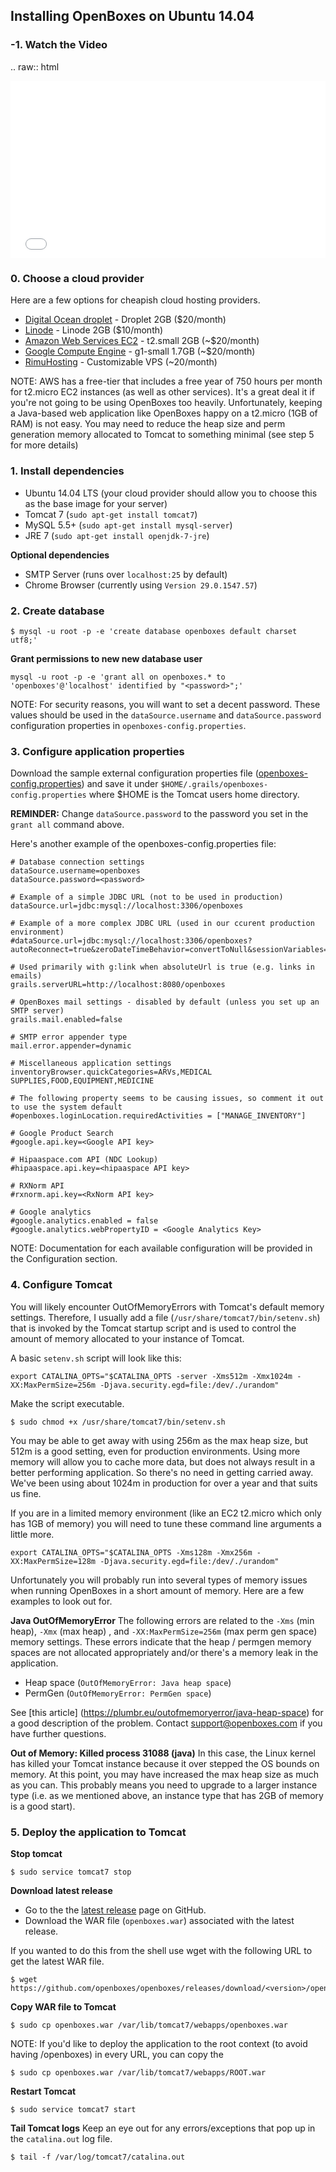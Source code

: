 ## Installing OpenBoxes on Ubuntu 14.04

### -1. Watch the Video
.. raw:: html
        <div style="position: relative; padding-bottom: 56.25%; height: 0; overflow: hidden; max-width: 100%; height: auto;"><iframe src="//www.youtube.com/embed/TGC16JvbxiY?rel=0" frameborder="0" allowfullscreen style="position: absolute; top: 0; left: 0; width: 100%; height: 100%;"></iframe></div>
        
        
### 0. Choose a cloud provider
Here are a few options for cheapish cloud hosting providers.

* [Digital Ocean droplet](https://www.digitalocean.com/pricing/) - Droplet 2GB ($20/month)
* [Linode](https://www.linode.com/pricing) - Linode 2GB ($10/month)
* [Amazon Web Services EC2](http://www.ec2instances.info/) - t2.small 2GB (~$20/month)
* [Google Compute Engine](https://cloud.google.com/compute/pricing) - g1-small 1.7GB (~$20/month)
* [RimuHosting](https://rimuhosting.com/order/v2orderstart.jsp) - Customizable VPS (~20/month)

NOTE: AWS has a free-tier that includes a free year of 750 hours per month for t2.micro EC2 instances (as well as other services). It's a great deal it if you're not going to be using OpenBoxes too heavily. Unfortunately, keeping a Java-based web application like OpenBoxes happy on a t2.micro (1GB of RAM) is not easy. You may need to reduce the heap size and perm generation memory allocated to Tomcat to something minimal (see step 5 for more details)

### 1. Install dependencies
* Ubuntu 14.04 LTS (your cloud provider should allow you to choose this as the base image for your server)
* Tomcat 7 (`sudo apt-get install tomcat7`)
* MySQL 5.5+ (`sudo apt-get install mysql-server`)
* JRE 7 (`sudo apt-get install openjdk-7-jre`)

**Optional dependencies**
* SMTP Server (runs over `localhost:25` by default)
* Chrome Browser (currently using `Version 29.0.1547.57`)

### 2. Create database 
```
$ mysql -u root -p -e 'create database openboxes default charset utf8;'
```

**Grant permissions to new new database user**
```
mysql -u root -p -e 'grant all on openboxes.* to 'openboxes'@'localhost' identified by "<password>";'
```
NOTE: For security reasons, you will want to set a decent password.  These values should be used in the `dataSource.username` and `dataSource.password` configuration properties in `openboxes-config.properties`.

### 3. Configure application properties
Download the sample external configuration properties file ([openboxes-config.properties](https://github.com/openboxes/openboxes/blob/master/deploy/openboxes-config.properties)) and save it under `$HOME/.grails/openboxes-config.properties` where $HOME is the Tomcat users home directory.

**REMINDER:** Change `dataSource.password` to the password you set in the `grant all` command above.

Here's another example of the openboxes-config.properties file:
```
# Database connection settings
dataSource.username=openboxes
dataSource.password=<password>

# Example of a simple JDBC URL (not to be used in production)
dataSource.url=jdbc:mysql://localhost:3306/openboxes

# Example of a more complex JDBC URL (used in our ccurent production environment)
#dataSource.url=jdbc:mysql://localhost:3306/openboxes?autoReconnect=true&zeroDateTimeBehavior=convertToNull&sessionVariables=storage_engine=InnoDB

# Used primarily with g:link when absoluteUrl is true (e.g. links in emails)
grails.serverURL=http://localhost:8080/openboxes

# OpenBoxes mail settings - disabled by default (unless you set up an SMTP server)
grails.mail.enabled=false

# SMTP error appender type
mail.error.appender=dynamic

# Miscellaneous application settings
inventoryBrowser.quickCategories=ARVs,MEDICAL SUPPLIES,FOOD,EQUIPMENT,MEDICINE

# The following property seems to be causing issues, so comment it out to use the system default
#openboxes.loginLocation.requiredActivities = ["MANAGE_INVENTORY"]

# Google Product Search
#google.api.key=<Google API key>

# Hipaaspace.com API (NDC Lookup)
#hipaaspace.api.key=<hipaaspace API key>

# RXNorm API
#rxnorm.api.key=<RxNorm API key>

# Google analytics
#google.analytics.enabled = false
#google.analytics.webPropertyID = <Google Analytics Key>
```

NOTE: Documentation for each available configuration will be provided in the Configuration section.

### 4. Configure Tomcat
You will likely encounter OutOfMemoryErrors with Tomcat's default memory settings.  Therefore, I usually add a file (`/usr/share/tomcat7/bin/setenv.sh`) that is invoked by the Tomcat startup script and is used to control the amount of memory allocated to your instance of Tomcat.

A basic `setenv.sh` script will look like this:  
```
export CATALINA_OPTS="$CATALINA_OPTS -server -Xms512m -Xmx1024m -XX:MaxPermSize=256m -Djava.security.egd=file:/dev/./urandom"
```
Make the script executable.
```
$ sudo chmod +x /usr/share/tomcat7/bin/setenv.sh 
```
You may be able to get away with using 256m as the max heap size, but 512m is a good setting, even for production environments.  Using more memory will allow you to cache more data, but does not always result in a better performing application.  So there's no need in getting carried away.  We've been using about 1024m in production for over a year and that suits us fine.    

If you are in a limited memory environment (like an EC2 t2.micro which only has 1GB of memory) you will need to tune these command line arguments a little more. 
```
export CATALINA_OPTS="$CATALINA_OPTS -Xms128m -Xmx256m -XX:MaxPermSize=128m -Djava.security.egd=file:/dev/./urandom"
```

Unfortunately you will probably run into several types of memory issues when running OpenBoxes in a short amount of memory. Here are a few examples to look out for.

**Java OutOfMemoryError**
The following errors are related to the `-Xms` (min heap), `-Xmx` (max heap) , and `-XX:MaxPermSize=256m` (max perm gen space) memory settings. These errors indicate that the heap / permgen memory spaces are not allocated appropriately and/or there's a memory leak in the application. 

* Heap space (`OutOfMemoryError: Java heap space`)
* PermGen (`OutOfMemoryError: PermGen space`)

See [this article] (https://plumbr.eu/outofmemoryerror/java-heap-space) for a good description of the problem. Contact [support@openboxes.com](support@openboxes.com) if you have further questions.

**Out of Memory: Killed process 31088 (java)**
In this case, the Linux kernel has killed your  Tomcat instance because it over stepped the OS bounds on memory. At this point, you may have increased the max heap size as much as you can. This probably means you need to upgrade to a larger instance type (i.e. as we mentioned above, an instance type that has 2GB of memory is a good start).

### 5. Deploy the application to Tomcat

**Stop tomcat**
```
$ sudo service tomcat7 stop
```

**Download latest release**
* Go to the the [latest release](https://github.com/openboxes/openboxes/releases/latest) page on GitHub.
* Download the WAR file (`openboxes.war`) associated with the latest release.

If you wanted to do this from the shell use wget with the following URL to get the latest WAR file.
```
$ wget https://github.com/openboxes/openboxes/releases/download/<version>/openboxes.war
```

**Copy WAR file to Tomcat**
```
$ sudo cp openboxes.war /var/lib/tomcat7/webapps/openboxes.war
```

NOTE: If you'd like to deploy the application to the root context (to avoid having /openboxes) in every URL, you can copy the 
```
$ sudo cp openboxes.war /var/lib/tomcat7/webapps/ROOT.war
```

**Restart Tomcat**
```
$ sudo service tomcat7 start
```

**Tail Tomcat logs**
Keep an eye out for any errors/exceptions that pop up in the `catalina.out` log file.
```
$ tail -f /var/log/tomcat7/catalina.out
```


